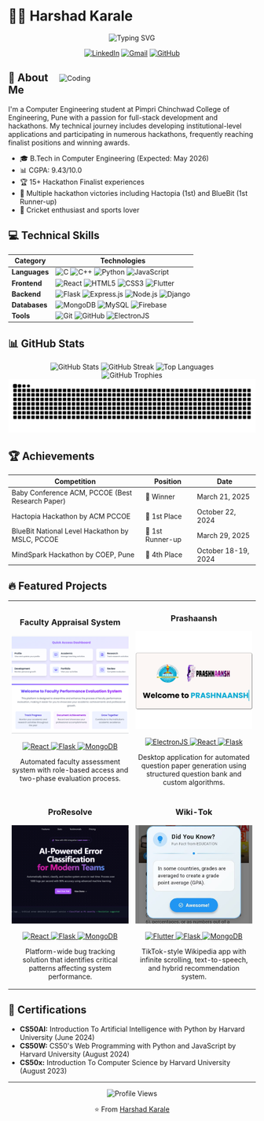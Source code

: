 # 👨‍💻 Harshad Karale

<div align="center">
  <img src="https://readme-typing-svg.herokuapp.com?font=Fira+Code&weight=600&size=28&duration=3000&pause=1000&color=6366F1&center=true&vCenter=true&random=false&width=600&lines=Full+Stack+Developer;Hackathon+Enthusiast;Computer+Engineering+Student" alt="Typing SVG" />
  
  [![LinkedIn](https://img.shields.io/badge/LinkedIn-0077B5?style=for-the-badge&logo=linkedin&logoColor=white)](https://linkedin.com/in/harshad-karale-21aa1b257)
  [![Gmail](https://img.shields.io/badge/Gmail-D14836?style=for-the-badge&logo=gmail&logoColor=white)](mailto:harshadkarale0@gmail.com)
  [![GitHub](https://img.shields.io/badge/GitHub-100000?style=for-the-badge&logo=github&logoColor=white)](https://github.com/HarshadSanjayKarale)
</div>

<img align="right" alt="Coding" width="400" style="margin-top: 20px;"  src="https://i.pinimg.com/originals/81/17/8b/81178b47a8598f0c81c4799f2cdd4057.gif">

## 🚀 About Me

I'm a Computer Engineering student at Pimpri Chinchwad College of Engineering, Pune with a passion for full-stack development and hackathons. My technical journey includes developing institutional-level applications and participating in numerous hackathons, frequently reaching finalist positions and winning awards.

- 🎓 B.Tech in Computer Engineering (Expected: May 2026)
- 📊 CGPA: 9.43/10.0
- 🏆 15+ Hackathon Finalist experiences
- 🏅 Multiple hackathon victories including Hactopia (1st) and BlueBit (1st Runner-up)
- 🏏 Cricket enthusiast and sports lover

## 💻 Technical Skills

<div align="center">

| **Category** | **Technologies** |
|------------|----------------|
| **Languages** | ![C](https://img.shields.io/badge/C-00599C?style=for-the-badge&logo=c&logoColor=white) ![C++](https://img.shields.io/badge/C%2B%2B-00599C?style=for-the-badge&logo=c%2B%2B&logoColor=white) ![Python](https://img.shields.io/badge/Python-3776AB?style=for-the-badge&logo=python&logoColor=white) ![JavaScript](https://img.shields.io/badge/JavaScript-F7DF1E?style=for-the-badge&logo=javascript&logoColor=black) |
| **Frontend** | ![React](https://img.shields.io/badge/React-20232A?style=for-the-badge&logo=react&logoColor=61DAFB) ![HTML5](https://img.shields.io/badge/HTML5-E34F26?style=for-the-badge&logo=html5&logoColor=white) ![CSS3](https://img.shields.io/badge/CSS3-1572B6?style=for-the-badge&logo=css3&logoColor=white) ![Flutter](https://img.shields.io/badge/Flutter-02569B?style=for-the-badge&logo=flutter&logoColor=white) |
| **Backend** | ![Flask](https://img.shields.io/badge/Flask-000000?style=for-the-badge&logo=flask&logoColor=white) ![Express.js](https://img.shields.io/badge/Express.js-404D59?style=for-the-badge) ![Node.js](https://img.shields.io/badge/Node.js-43853D?style=for-the-badge&logo=node.js&logoColor=white) ![Django](https://img.shields.io/badge/Django-092E20?style=for-the-badge&logo=django&logoColor=white) |
| **Databases** | ![MongoDB](https://img.shields.io/badge/MongoDB-4EA94B?style=for-the-badge&logo=mongodb&logoColor=white) ![MySQL](https://img.shields.io/badge/MySQL-00000F?style=for-the-badge&logo=mysql&logoColor=white) ![Firebase](https://img.shields.io/badge/Firebase-FFCA28?style=for-the-badge&logo=firebase&logoColor=black) |
| **Tools** | ![Git](https://img.shields.io/badge/Git-F05032?style=for-the-badge&logo=git&logoColor=white) ![GitHub](https://img.shields.io/badge/GitHub-181717?style=for-the-badge&logo=github&logoColor=white) ![ElectronJS](https://img.shields.io/badge/Electron-47848F?style=for-the-badge&logo=electron&logoColor=white) |

</div>


## 📊 GitHub Stats

<div align="center">
  <img src="https://github-readme-stats.vercel.app/api?username=HarshadSanjayKarale&theme=tokyonight&hide_border=true&include_all_commits=false&count_private=true" alt="GitHub Stats" />
  <img src="https://github-readme-streak-stats.herokuapp.com/?user=HarshadSanjayKarale&theme=tokyonight&hide_border=true" alt="GitHub Streak" />
  <img src="https://github-readme-stats.vercel.app/api/top-langs/?username=HarshadSanjayKarale&theme=tokyonight&hide_border=true&layout=compact" alt="Top Languages" />
</div>

<div align="center">
  <img src="https://github-profile-trophy.vercel.app/?username=HarshadSanjayKarale&theme=discord&no-frame=true&no-bg=false&margin-w=4" alt="GitHub Trophies" />
</div>


<picture>
  <source media="(prefers-color-scheme: dark)" srcset="https://raw.githubusercontent.com/HarshadSanjayKarale/HarshadSanjayKarale/output/github-contribution-grid-snake-dark.svg">
  <source media="(prefers-color-scheme: light)" srcset="https://raw.githubusercontent.com/HarshadSanjayKarale/HarshadSanjayKarale/output/github-contribution-grid-snake.svg">
  <img alt="github contribution grid snake animation" src="https://raw.githubusercontent.com/HarshadSanjayKarale/HarshadSanjayKarale/output/github-contribution-grid-snake.svg">
</picture>

## 🏆 Achievements

<div align="center">

| Competition | Position | Date |
|-------------|----------|------|
| Baby Conference ACM, PCCOE (Best Research Paper) | 🥇 Winner | March 21, 2025 |
| Hactopia Hackathon by ACM PCCOE | 🥇 1st Place | October 22, 2024 |
| BlueBit National Level Hackathon by MSLC, PCCOE | 🥈 1st Runner-up | March 29, 2025 |
| MindSpark Hackathon by COEP, Pune | 🏅 4th Place | October 18-19, 2024 |

</div>


## 🔥 Featured Projects

<div align="center">

<table>
  <tr>
    <td width="50%">
      <h3 align="center">Faculty Appraisal System</h3>
      <div align="center">
        <a href="#" target="_blank"><img src="./images/facultyappraisal.png" width="100%" height="200px" style="object-fit: cover;" alt="Faculty Appraisal"/></a>
        <p>
          <a href="#" target="_blank">
            <img src="https://img.shields.io/badge/Code-ReactJS-informational?style=flat&logo=react&logoColor=white&color=6366f1" alt="React"/>
          </a>
          <a href="#" target="_blank">
            <img src="https://img.shields.io/badge/Code-Flask-informational?style=flat&logo=flask&logoColor=white&color=6366f1" alt="Flask"/>
          </a>
          <a href="#" target="_blank">
            <img src="https://img.shields.io/badge/DB-MongoDB-informational?style=flat&logo=mongodb&logoColor=white&color=6366f1" alt="MongoDB"/>
          </a>
        </p>
        <p>Automated faculty assessment system with role-based access and two-phase evaluation process.</p>
      </div>
    </td>
    <td width="50%">
      <h3 align="center">Prashaansh</h3>
      <div align="center">
        <a href="#" target="_blank"><img src="./images/Prashnaansh.png" width="100%" height="200px" style="object-fit: cover;" alt="Prashaansh"/></a>
        <p>
          <a href="#" target="_blank">
            <img src="https://img.shields.io/badge/Code-ElectronJS-informational?style=flat&logo=electron&logoColor=white&color=6366f1" alt="ElectronJS"/>
          </a>
          <a href="#" target="_blank">
            <img src="https://img.shields.io/badge/Code-ReactJS-informational?style=flat&logo=react&logoColor=white&color=6366f1" alt="React"/>
          </a>
          <a href="#" target="_blank">
            <img src="https://img.shields.io/badge/Code-Flask-informational?style=flat&logo=flask&logoColor=white&color=6366f1" alt="Flask"/>
          </a>
        </p>
        <p>Desktop application for automated question paper generation using structured question bank and custom algorithms.</p>
      </div>
    </td>
  </tr>
  <tr>
    <td width="50%">
      <h3 align="center">ProResolve</h3>
      <div align="center">
        <a href="#" target="_blank"><img src="./images/ProResolve.png" width="100%" height="200px" style="object-fit: cover;" alt="ProResolve"/></a>
        <p>
          <a href="#" target="_blank">
            <img src="https://img.shields.io/badge/Code-ReactJS-informational?style=flat&logo=react&logoColor=white&color=6366f1" alt="React"/>
          </a>
          <a href="#" target="_blank">
            <img src="https://img.shields.io/badge/Code-Flask-informational?style=flat&logo=flask&logoColor=white&color=6366f1" alt="Flask"/>
          </a>
          <a href="#" target="_blank">
            <img src="https://img.shields.io/badge/DB-MongoDB-informational?style=flat&logo=mongodb&logoColor=white&color=6366f1" alt="MongoDB"/>
          </a>
        </p>
        <p>Platform-wide bug tracking solution that identifies critical patterns affecting system performance.</p>
      </div>
    </td>
    <td width="50%">
      <h3 align="center">Wiki-Tok</h3>
      <div align="center">
        <a href="#" target="_blank"><img src="./images/Wikitok.png" width="100%" height="200px" style="object-fit: cover;" alt="Wiki-Tok"/></a>
        <p>
          <a href="#" target="_blank">
            <img src="https://img.shields.io/badge/Code-Flutter-informational?style=flat&logo=flutter&logoColor=white&color=6366f1" alt="Flutter"/>
          </a>
          <a href="#" target="_blank">
            <img src="https://img.shields.io/badge/Code-Flask-informational?style=flat&logo=flask&logoColor=white&color=6366f1" alt="Flask"/>
          </a>
          <a href="#" target="_blank">
            <img src="https://img.shields.io/badge/DB-MongoDB-informational?style=flat&logo=mongodb&logoColor=white&color=6366f1" alt="MongoDB"/>
          </a>
        </p>
        <p>TikTok-style Wikipedia app with infinite scrolling, text-to-speech, and hybrid recommendation system.</p>
      </div>
    </td>
  </tr>
</table>

</div>


## 📜 Certifications

- **CS50AI:** Introduction To Artificial Intelligence with Python by Harvard University (June 2024)
- **CS50W:** CS50's Web Programming with Python and JavaScript by Harvard University (August 2024)
- **CS50x:** Introduction To Computer Science by Harvard University (August 2023)



---

<div align="center">
  <img src="https://komarev.com/ghpvc/?username=HarshadSanjayKarale&style=for-the-badge&color=6366f1" alt="Profile Views" />
</div>

<div align="center">
  <p>⭐️ From <a href="https://github.com/HarshadSanjayKarale">Harshad Karale</a></p>
</div>
